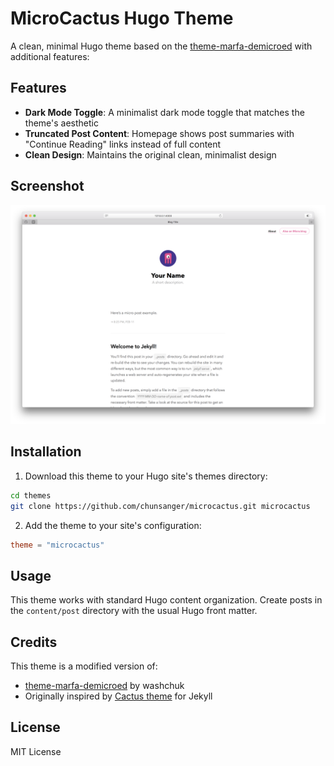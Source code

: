 # MicroCactus Hugo Theme

A clean, minimal Hugo theme based on the [theme-marfa-demicroed](https://github.com/washchuk/theme-marfa-demicroed) with additional features:

## Features

- **Dark Mode Toggle**: A minimalist dark mode toggle that matches the theme's aesthetic
- **Truncated Post Content**: Homepage shows post summaries with "Continue Reading" links instead of full content
- **Clean Design**: Maintains the original clean, minimalist design

## Screenshot

![screenshot](screenshot/home.png)

## Installation

1. Download this theme to your Hugo site's themes directory:
```bash
cd themes
git clone https://github.com/chunsanger/microcactus.git microcactus
```

2. Add the theme to your site's configuration:
```toml
theme = "microcactus"
```

## Usage

This theme works with standard Hugo content organization. Create posts in the `content/post` directory with the usual Hugo front matter.

## Credits

This theme is a modified version of:
- [theme-marfa-demicroed](https://github.com/washchuk/theme-marfa-demicroed) by washchuk
- Originally inspired by [Cactus theme](https://github.com/eudicots/Cactus) for Jekyll

## License

MIT License


